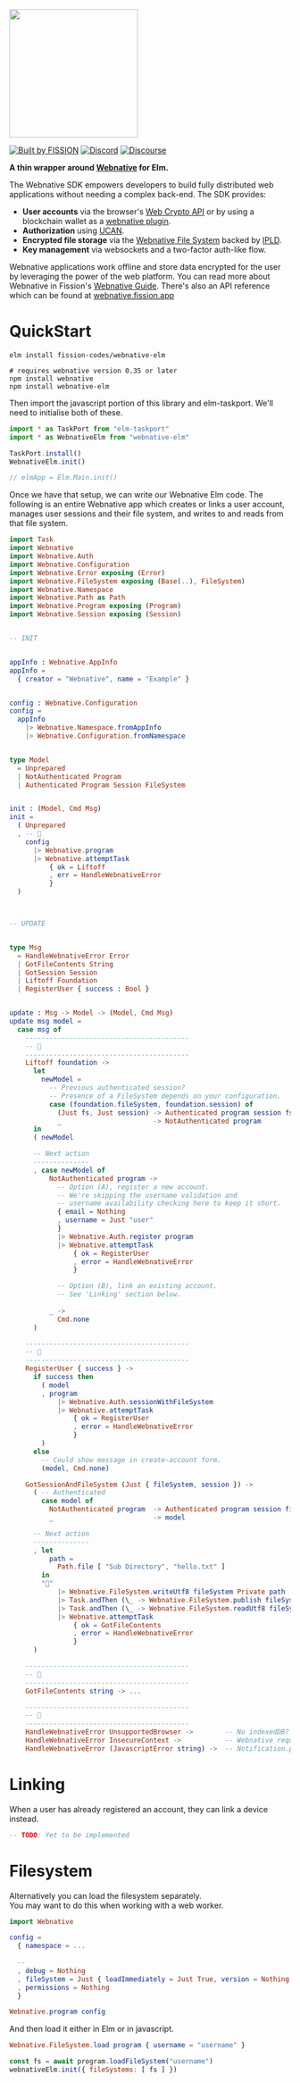 <img src="https://webnative.dev/webnative-full.svg" width="230" />

[![Built by FISSION](https://img.shields.io/badge/⌘-Built_by_FISSION-purple.svg)](https://fission.codes)
[![Discord](https://img.shields.io/discord/478735028319158273.svg)](https://discord.gg/zAQBDEq)
[![Discourse](https://img.shields.io/discourse/https/talk.fission.codes/topics)](https://talk.fission.codes)

**A thin wrapper around [Webnative](https://github.com/fission-codes/webnative#readme) for Elm.**

The Webnative SDK empowers developers to build fully distributed web applications without needing a complex back-end. The SDK provides:

- **User accounts** via the browser's [Web Crypto API](https://developer.mozilla.org/en-US/docs/Web/API/Web_Crypto_API) or by using a blockchain wallet as a [webnative plugin](https://github.com/fission-codes/webnative-walletauth).
- **Authorization** using [UCAN](https://ucan.xyz/).
- **Encrypted file storage** via the [Webnative File System](https://guide.fission.codes/developers/webnative/file-system-wnfs) backed by [IPLD](https://ipld.io/).
- **Key management** via websockets and a two-factor auth-like flow.

Webnative applications work offline and store data encrypted for the user by leveraging the power of the web platform. You can read more about Webnative in Fission's [Webnative Guide](https://guide.fission.codes/developers/webnative). There's also an API reference which can be found at [webnative.fission.app](https://webnative.fission.app)



# QuickStart

```shell
elm install fission-codes/webnative-elm

# requires webnative version 0.35 or later
npm install webnative
npm install webnative-elm
```

Then import the javascript portion of this library and elm-taskport.
We'll need to initialise both of these.

```js
import * as TaskPort from "elm-taskport"
import * as WebnativeElm from "webnative-elm"

TaskPort.install()
WebnativeElm.init()

// elmApp = Elm.Main.init()
```

Once we have that setup, we can write our Webnative Elm code. The following is an entire Webnative app which creates or links a user account, manages user sessions and their file system, and writes to and reads from that file system.

```elm
import Task
import Webnative
import Webnative.Auth
import Webnative.Configuration
import Webnative.Error exposing (Error)
import Webnative.FileSystem exposing (Base(..), FileSystem)
import Webnative.Namespace
import Webnative.Path as Path
import Webnative.Program exposing (Program)
import Webnative.Session exposing (Session)


-- INIT


appInfo : Webnative.AppInfo
appInfo =
  { creator = "Webnative", name = "Example" }


config : Webnative.Configuration
config =
  appInfo
    |> Webnative.Namespace.fromAppInfo
    |> Webnative.Configuration.fromNamespace


type Model
  = Unprepared
  | NotAuthenticated Program
  | Authenticated Program Session FileSystem


init : (Model, Cmd Msg)
init =
  ( Unprepared
  , -- 🚀
    config
      |> Webnative.program
      |> Webnative.attemptTask
          { ok = Liftoff
          , err = HandleWebnativeError
          }
  )



-- UPDATE


type Msg
  = HandleWebnativeError Error
  | GotFileContents String
  | GotSession Session
  | Liftoff Foundation
  | RegisterUser { success : Bool }


update : Msg -> Model -> (Model, Cmd Msg)
update msg model =
  case msg of
    -----------------------------------------
    -- 🚀
    -----------------------------------------
    Liftoff foundation ->
      let
        newModel =
          -- Previous authenticated session?
          -- Presence of a FileSystem depends on your configuration.
          case (foundation.fileSystem, foundation.session) of
            (Just fs, Just session) -> Authenticated program session fs
            _                       -> NotAuthenticated program
      in
      ( newModel

      -- Next action
      --------------
      , case newModel of
          NotAuthenticated program ->
            -- Option (A), register a new account.
            -- We're skipping the username validation and
            -- username availability checking here to keep it short.
            { email = Nothing
            , username = Just "user"
            }
            |> Webnative.Auth.register program
            |> Webnative.attemptTask
                { ok = RegisterUser
                , error = HandleWebnativeError
                }

            -- Option (B), link an existing account.
            -- See 'Linking' section below.
          
          _ ->
            Cmd.none
      )

    -----------------------------------------
    -- 🙋
    -----------------------------------------
    RegisterUser { success } ->
      if success then
        ( model
        , program
            |> Webnative.Auth.sessionWithFileSystem
            |> Webnative.attemptTask
                { ok = RegisterUser
                , error = HandleWebnativeError
                }
        )
      else
        -- Could show message in create-account form.
        (model, Cmd.none)

    GotSessionAndFileSystem (Just { fileSystem, session }) ->
      ( -- Authenticated
        case model of
          NotAuthenticated program  -> Authenticated program session fileSystem
          _                         -> model

      -- Next action
      --------------
      , let
          path =
            Path.file [ "Sub Directory", "hello.txt" ]
        in
        "👋"
            |> Webnative.FileSystem.writeUtf8 fileSystem Private path
            |> Task.andThen (\_ -> Webnative.FileSystem.publish fileSystem)
            |> Task.andThen (\_ -> Webnative.FileSystem.readUtf8 fileSystem Private path)
            |> Webnative.attemptTask
                { ok = GotFileContents
                , error = HandleWebnativeError
                }
      )

    -----------------------------------------
    -- 💾
    -----------------------------------------
    GotFileContents string -> ...

    -----------------------------------------
    -- 🥵
    -----------------------------------------
    HandleWebnativeError UnsupportedBrowser ->        -- No indexedDB? Depends on how Webnative is configured.
    HandleWebnativeError InsecureContext ->           -- Webnative requires a secure context
    HandleWebnativeError (JavascriptError string) ->  -- Notification.push ("Got JS error: " ++ string)
```



# Linking

When a user has already registered an account, they can link a device instead.

```elm
-- TODO: Yet to be implemented
```



# Filesystem

Alternatively you can load the filesystem separately.  
You may want to do this when working with a web worker.

```elm
import Webnative

config =
  { namespace = ...
  
  --
  , debug = Nothing
  , fileSystem = Just { loadImmediately = Just True, version = Nothing }
  , permissions = Nothing
  }

Webnative.program config
```

And then load it either in Elm or in javascript.

```elm
Webnative.FileSystem.load program { username = "username" }
```

```js
const fs = await program.loadFileSystem("username")
webnativeElm.init({ fileSystems: [ fs ] })
```
